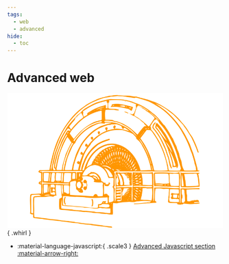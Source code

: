 ```yaml
---
tags:
  - web
  - advanced
hide:
  - toc
---
```


# Advanced web

<div class="whirl-box" markdown>

![efx-whirl](../../assets/images/whirl-web.svg){ .whirl }

</div>

<div class="grid cards" markdown>

- :material-language-javascript:{ .scale3 } [Advanced Javascript section :material-arrow-right:](js)

</div>